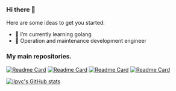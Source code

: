 ### Hi there 👋


Here are some ideas to get you started:

- 🌱 I’m currently learning golang
- 🤔 Operation and maintenance development engineer

### My main repositories.
[![Readme Card](https://github-readme-stats.vercel.app/api/pin/?username=ilpvc&repo=LAF)](https://github.com/ilpvc/LAF)
[![Readme Card](https://github-readme-stats.vercel.app/api/pin/?username=ilpvc&repo=ilpvc.github.io)](https://github.com/ilpvc/ilpvc.github.io)
[![Readme Card](https://github-readme-stats.vercel.app/api/pin/?username=ilpvc&repo=laf-admin)](https://github.com/ilpvc/laf-admin)
[![Readme Card](https://github-readme-stats.vercel.app/api/pin/?username=ilpvc&repo=LostandFound)](https://github.com/ilpvc/LostandFound)

[![ilpvc's GitHub stats](https://github-readme-stats.vercel.app/api?username=ilpvc&show_icons=true&theme=radical)](https://github.com/anuraghazra/github-readme-stats)

